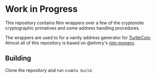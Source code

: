 # Work in Progress

This repository contains Nim wrappers over a few of the cryptonote
cryptographic primatives and some address handling procedures.

The wrappers are used to for a vanity address generator for [TurtleCoin](https://turtlecoin.lol/).
Almost all of this repository is based on @ehmry's [nim-monero](https://github.com/ehmry/nim-monero).

## Building
Clone the repository and run ``nimble build``.
